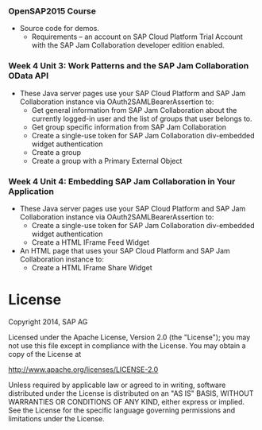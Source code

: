 ### OpenSAP2015 Course
* Source code for demos.
  * Requirements – an account on SAP Cloud Platform Trial Account with the SAP Jam Collaboration developer edition enabled.

### Week 4 Unit 3: Work Patterns and the SAP Jam Collaboration OData API
* These Java server pages use your SAP Cloud Platform and SAP Jam Collaboration instance via OAuth2SAMLBearerAssertion to:
  * Get general information from SAP Jam Collaboration about the currently logged-in user and the list of groups that user belongs to.
  * Get group specific information from SAP Jam Collaboration
  * Create a single-use token for SAP Jam Collaboration div-embedded widget authentication
  * Create a group
  * Create a group with a Primary External Object

### Week 4 Unit 4: Embedding SAP Jam Collaboration in Your Application
* These Java server pages use your SAP Cloud Platform and SAP Jam Collaboration instance via OAuth2SAMLBearerAssertion to:
  * Create a single-use token for SAP Jam Collaboration div-embedded widget authentication
  * Create a HTML IFrame Feed Widget
* An HTML page that uses your SAP Cloud Platform and SAP Jam Collaboration instance to:
  *	Create a HTML IFrame Share Widget

# License
Copyright 2014, SAP AG

Licensed under the Apache License, Version 2.0 (the "License");
you may not use this file except in compliance with the License.
You may obtain a copy of the License at

   http://www.apache.org/licenses/LICENSE-2.0

Unless required by applicable law or agreed to in writing, software
distributed under the License is distributed on an "AS IS" BASIS,
WITHOUT WARRANTIES OR CONDITIONS OF ANY KIND, either express or implied.
See the License for the specific language governing permissions and
limitations under the License.